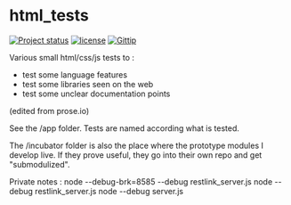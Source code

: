 html_tests
==========

[![Project status](http://img.shields.io/badge/project_status-highly_experimental-red.png)](http://offirmo.net/classifying-open-source-projects-status/)
[![license](http://img.shields.io/badge/license-public_domain-brightgreen.png)](http://unlicense.org/)
[![Gittip](http://img.shields.io/gittip/Offirmo.png)](https://www.gittip.com/Offirmo/)

Various small html/css/js tests to :
- test some language features
- test some libraries seen on the web
- test some unclear documentation points

(edited from prose.io)

See the /app folder. Tests are named according what is tested.

The /incubator folder is also the place where the prototype modules I develop live. If they prove useful,
they go into their own repo and get "submodulized".


Private notes :
node --debug-brk=8585 --debug restlink_server.js
node --debug restlink_server.js
node --debug server.js
